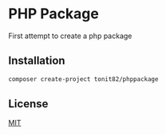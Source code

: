# PHP Package

First attempt to create a php package

## Installation

```bash
composer create-project tonit82/phppackage
```
## License
[MIT](https://choosealicense.com/licenses/mit/)
